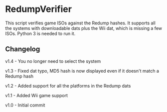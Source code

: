 # RedumpVerifier
This script verifies game ISOs against the Redump hashes. It supports all the systems with downloadable dats plus the Wii dat, which is missing a few ISOs. Python 3 is needed to run it.

## Changelog
v1.4 - You no longer need to select the system

v1.3 - Fixed dat typo,
MD5 hash is now displayed even if it doesn't match a Redump hash

v1.2 - Added support for all the platforms in the Redump dats

v1.1 - Added Wii game support

v1.0 - Initial commit
